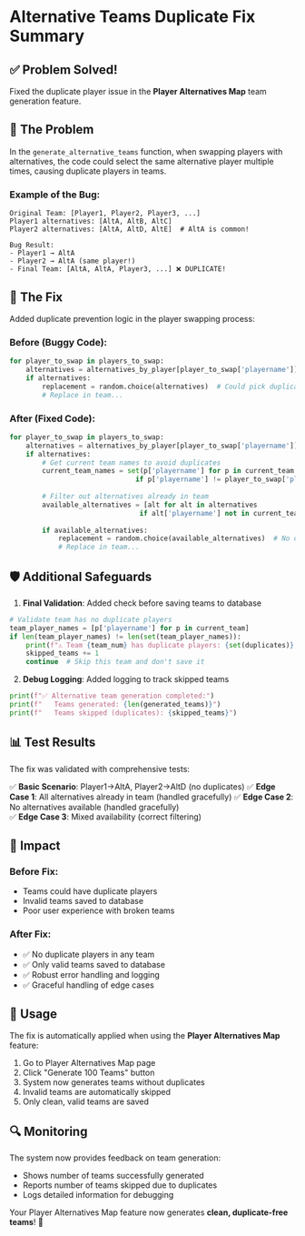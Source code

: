 # Alternative Teams Duplicate Fix Summary

## ✅ Problem Solved!

Fixed the duplicate player issue in the **Player Alternatives Map** team generation feature.

## 🐛 The Problem

In the `generate_alternative_teams` function, when swapping players with alternatives, the code could select the same alternative player multiple times, causing duplicate players in teams.

### Example of the Bug:
```
Original Team: [Player1, Player2, Player3, ...]
Player1 alternatives: [AltA, AltB, AltC]
Player2 alternatives: [AltA, AltD, AltE]  # AltA is common!

Bug Result:
- Player1 → AltA
- Player2 → AltA (same player!)
- Final Team: [AltA, AltA, Player3, ...] ❌ DUPLICATE!
```

## 🔧 The Fix

Added duplicate prevention logic in the player swapping process:

### Before (Buggy Code):
```python
for player_to_swap in players_to_swap:
    alternatives = alternatives_by_player[player_to_swap['playername']]
    if alternatives:
        replacement = random.choice(alternatives)  # Could pick duplicate!
        # Replace in team...
```

### After (Fixed Code):
```python
for player_to_swap in players_to_swap:
    alternatives = alternatives_by_player[player_to_swap['playername']]
    if alternatives:
        # Get current team names to avoid duplicates
        current_team_names = set(p['playername'] for p in current_team 
                               if p['playername'] != player_to_swap['playername'])
        
        # Filter out alternatives already in team
        available_alternatives = [alt for alt in alternatives 
                                if alt['playername'] not in current_team_names]
        
        if available_alternatives:
            replacement = random.choice(available_alternatives)  # No duplicates!
            # Replace in team...
```

## 🛡️ Additional Safeguards

1. **Final Validation**: Added check before saving teams to database
```python
# Validate team has no duplicate players
team_player_names = [p['playername'] for p in current_team]
if len(team_player_names) != len(set(team_player_names)):
    print(f"⚠️ Team {team_num} has duplicate players: {set(duplicates)}, skipping")
    skipped_teams += 1
    continue  # Skip this team and don't save it
```

2. **Debug Logging**: Added logging to track skipped teams
```python
print(f"✅ Alternative team generation completed:")
print(f"   Teams generated: {len(generated_teams)}")
print(f"   Teams skipped (duplicates): {skipped_teams}")
```

## 📊 Test Results

The fix was validated with comprehensive tests:

✅ **Basic Scenario**: Player1→AltA, Player2→AltD (no duplicates)
✅ **Edge Case 1**: All alternatives already in team (handled gracefully)
✅ **Edge Case 2**: No alternatives available (handled gracefully)  
✅ **Edge Case 3**: Mixed availability (correct filtering)

## 🎯 Impact

### Before Fix:
- Teams could have duplicate players
- Invalid teams saved to database
- Poor user experience with broken teams

### After Fix:
- ✅ No duplicate players in any team
- ✅ Only valid teams saved to database
- ✅ Robust error handling and logging
- ✅ Graceful handling of edge cases

## 🚀 Usage

The fix is automatically applied when using the **Player Alternatives Map** feature:

1. Go to Player Alternatives Map page
2. Click "Generate 100 Teams" button
3. System now generates teams without duplicates
4. Invalid teams are automatically skipped
5. Only clean, valid teams are saved

## 🔍 Monitoring

The system now provides feedback on team generation:
- Shows number of teams successfully generated
- Reports number of teams skipped due to duplicates
- Logs detailed information for debugging

Your Player Alternatives Map feature now generates **clean, duplicate-free teams**! 🎯
